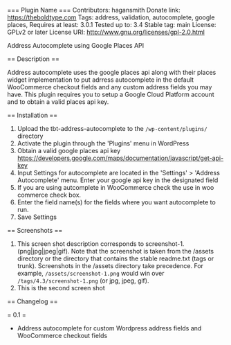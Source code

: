 === Plugin Name ===
Contributors: hagansmith
Donate link: https://theboldtype.com
Tags: address, validation, autocomplete, google places,
Requires at least: 3.0.1
Tested up to: 3.4
Stable tag: main
License: GPLv2 or later
License URI: http://www.gnu.org/licenses/gpl-2.0.html

Address Autocomplete using Google Places API

== Description ==

Address autocomplete uses the google places api along with their places widget implementation to put adrress autocomplete in the default WooCommerce checkout fields and any custom address fields you may have. This plugin requires you to setup a Google Cloud Platform account and to obtain a valid places api key. 


== Installation ==

1. Upload the tbt-address-autocomplete to the `/wp-content/plugins/` directory
2. Activate the plugin through the 'Plugins' menu in WordPress
3. Obtain a valid google places api key https://developers.google.com/maps/documentation/javascript/get-api-key
4. Input Settings for autocomplete are located in the 'Settings' > 'Address Autocomplete' menu. Enter your google api key in the designated field
5. If you are using autcomplete in WooCommerce check the use in woo commerce check box.
6. Enter the field name(s) for the fields where you want autocomplete to run.
7. Save Settings




== Screenshots ==

1. This screen shot description corresponds to screenshot-1.(png|jpg|jpeg|gif). Note that the screenshot is taken from
the /assets directory or the directory that contains the stable readme.txt (tags or trunk). Screenshots in the /assets
directory take precedence. For example, `/assets/screenshot-1.png` would win over `/tags/4.3/screenshot-1.png`
(or jpg, jpeg, gif).
2. This is the second screen shot

== Changelog ==

= 0.1 =
* Address autocomplete for custom Wordpress address fields and WooCommerce checkout fields
